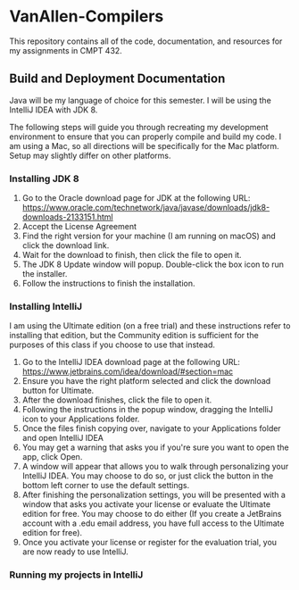 # VanAllen-Compilers

This repository contains all of the code, documentation, and resources for my assignments in CMPT 432.

## Build and Deployment Documentation

Java will be my language of choice for this semester. I will be using the IntelliJ IDEA with JDK 8.

The following steps will guide you through recreating my development environment to ensure that you can properly compile and build my code. I am using a Mac, so all directions will be specifically for the Mac platform. Setup may slightly differ on other platforms.

### Installing JDK 8

1. Go to the Oracle download page for JDK at the following URL: https://www.oracle.com/technetwork/java/javase/downloads/jdk8-downloads-2133151.html
2. Accept the License Agreement
3. Find the right version for your machine (I am running on macOS) and click the download link.
4. Wait for the download to finish, then click the file to open it.
5. The JDK 8 Update window will popup. Double-click the box icon to run the installer.
6. Follow the instructions to finish the installation.

### Installing IntelliJ

I am using the Ultimate edition (on a free trial) and these instructions refer to installing that edition, but the Community edition is sufficient for the purposes of this class if you choose to use that instead.

1. Go to the IntelliJ IDEA download page at the following URL: https://www.jetbrains.com/idea/download/#section=mac
2. Ensure you have the right platform selected and click the download button for Ultimate.
3. After the download finishes, click the file to open it.
4. Following the instructions in the popup window, dragging the IntelliJ icon to your Applications folder.
5. Once the files finish copying over, navigate to your Applications folder and open IntelliJ IDEA
6. You may get a warning that asks you if you're sure you want to open the app, click Open.
7. A window will appear that allows you to walk through personalizing your IntelliJ IDEA. You may choose to do so, or just click the button in the bottom left corner to use the default settings.
8. After finishing the personalization settings, you will be presented with a window that asks you activate your license or evaluate the Ultimate edition for free. You may choose to do either (If you create a JetBrains account with a .edu email address, you have full access to the Ultimate edition for free).
9. Once you activate your license or register for the evaluation trial, you are now ready to use IntelliJ.

### Running my projects in IntelliJ
